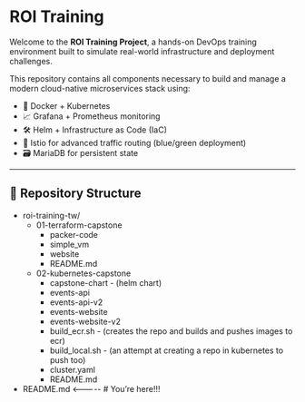 # ROI Training

Welcome to the **ROI Training Project**, a hands-on DevOps training environment built to simulate real-world infrastructure and deployment challenges.

This repository contains all components necessary to build and manage a modern cloud-native microservices stack using:

- 🐳 Docker + Kubernetes
- 📈 Grafana + Prometheus monitoring
- 🛠️ Helm + Infrastructure as Code (IaC)
- 🧩 Istio for advanced traffic routing (blue/green deployment)
- 🗃️ MariaDB for persistent state

---

## 📂 Repository Structure
* roi-training-tw/
  * 01-terraform-capstone
     * packer-code
     * simple_vm
     * website
     * README.md
  * 02-kubernetes-capstone
     * capstone-chart - (helm chart)
     * events-api
     * events-api-v2
     * events-website
     * events-website-v2
     * build_ecr.sh   - (creates the repo and builds and pushes images to ecr)
     * build_local.sh - (an attempt at creating a repo in kubernetes to push too)
     * cluster.yaml
     * README.md
* README.md               <----- # You’re here!!!
